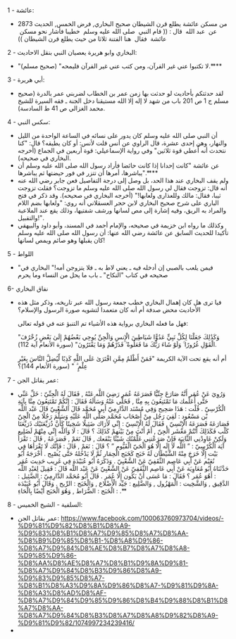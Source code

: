 1 - عائشة:
-  من مسكن عائشة يطلع قرن الشيطان صحيح البخاري, فرض الخمس, الحديث 2873 عن ‏ ‏عبد الله ‏ ‏‏قال : (( ‏قام النبي ‏ ‏صلى الله عليه وسلم ‏ ‏خطيبا فأشار نحو مسكن ‏ ‏عائشة ‏ ‏فقال ‏ ‏هنا الفتنة ثلاثا من حيث يطلع قرن الشيطان ))

2 - البخاري وابو هريرة يعصيان النبي بنقل الاحاديث:
-  "لا تكتبوا عني غير القرآن، ومن كتب عني غير القرآن فليمحه" (صحيح مسلم).****

3  - أبي هريرة:
- لقد حدثتكم بأحاديث لو حدثت بها زمن عمر بن الخطاب لضربني عمر بالدرة (صحيح مسلم ج 1 ص 201 باب من شهد لا إله إلا الله مستيقنا دخل الجنة ـ فقه السيرة للشيخ محمد الغزالي ص 41 ط السادسة).

4 - سكس  النبي:
-  أن النبي صلى الله عليه وسلم كان يدور على نسائه في الساعة الواحدة من الليل والنهار، وهن إحدى عشرة، قال الراوي عن أنس قلت لأنس: أو كان يطيقه؟ قال: "كنا نتحدث أنه أُعطي قوة ثلاثين" وفي رواية الإسماعيلي: قوة أربعين في الجماع (أخرجه البخاري في صحيحه). 
- عن عائشة "كانت إحدانا إذا كانت حائضا فأراد رسول الله صلى الله عليه وسلم أن يباشرها، أمرها أن تتزر في فور حيضتها ثم يباشرها".****
- ولم يقف البخاري عند هذا الحد، بل وصل إلى درجة التفاصيل فعن جابر رضي الله عنه أنه قال: تزوجت فقال لي رسول الله صلى الله عليه وسلم ما تزوجت؟ فقلت تزوجت ثيبا، فقال: مالك وللعذارى ولعابها!" (أخرجه البخاري في صحيحه).
	وقد ذكر في فتح الباري على شرح صحيح البخاري لابن حجر العسقلاني أنه روي: "ولعابها بضم اللام والمراد به الريق، وفيه إشارة إلى مص لسانها ورشف شفتيها، وذلك يقع عند الملاعبة والتقبيل!".
- وكذلك ما رواه ابن خزيمة في صحيحه، والإمام أحمد في المسند، وأبو داود والبيهقي تأكيدا للحديث السابق عن عائشة رضي الله عنها: أن رسول الله صلى الله عليه وسلم كان يقبلها وهو صائم ويمص لسانها!

5 -  اللواط
- "فيمن يلعب بالصبي إن أدخله فيه ـ يعني لاط به ـ فلا يتزوجن أمه!" البخاري في صحيحه في كتاب "النكاح" ـ باب ما يحل من النساء وما يحرم

6- نفاق البخاري
- فيا ترى هل كان إهمال البخاري خطب جمعة رسول الله عبر تاريخه، وذكر مثل هذه الأحاديث محض صدفة أم أنه كان متعمدا لتشويه صورة الرسول والإسلام؟

	فهل ما فعله البخاري برواية هذه الأشياء تم التنبؤ عنه في قوله تعالى:

	"وَكَذَٰلِكَ جَعَلْنَا لِكُلِّ نَبِيٍّ عَدُوًّا شَيَاطِينَ الْإِنسِ وَالْجِنِّ يُوحِي بَعْضُهُمْ إِلَىٰ بَعْضٍ زُخْرُفَ الْقَوْلِ غُرُورًا ۚ وَلَوْ شَاءَ رَبُّكَ مَا فَعَلُوهُ ۖ فَذَرْهُمْ وَمَا يَفْتَرُونَ" (سورة الأنعام آية 112).

	أم أنه يقع تحت الآية الكريمة "فَمَنْ أَظْلَمُ مِمَّنِ افْتَرَىٰ عَلَى اللَّهِ كَذِبًا لِّيُضِلَّ النَّاسَ بِغَيْرِ عِلْمٍ ۗ " (سورة الأنعام 144)؟

7 - عمر يقاتل الجن:
- وَرُوِيَ عَنْ عُمَر أَنَّهُ صَارَعَ جِنِّيًّا فَصَرَعَهُ عُمَر رَضِيَ اللَّه عَنْهُ , فَقَالَ لَهُ الْجِنِّيّ : خَلِّ عَنِّي حَتَّى أُعَلِّمك مَا تَمْتَنِعُونَ بِهِ مِنَّا , فَخَلَّى عَنْهُ وَسَأَلَهُ فَقَالَ : إِنَّكُمْ تَمْتَنِعُونَ مِنَّا بِآيَةِ الْكُرْسِيّ . قُلْت : هَذَا صَحِيح
	وَفِي مُسْنَد الدَّارِمِيّ أَبِي مُحَمَّد قَالَ الشَّعْبِيّ قَالَ عَبْد اللَّه بْن مَسْعُود : لَقِيَ رَجُل مِنْ أَصْحَاب مُحَمَّد صَلَّى اللَّه عَلَيْهِ وَسَلَّمَ رَجُلًا مِنْ الْجِنّ فَصَارَعَهُ فَصَرَعَهُ الْإِنْسِيّ , فَقَالَ لَهُ الْإِنْسِيّ : إِنِّي لَأَرَاك ضَئِيلًا شَخِيتًا كَأَنَّ ذُرَيِّعَتَيْك ذَرَيِّعَتَا كَلْب فَكَذَلِكَ أَنْتُمْ مَعْشَر الْجِنّ , أَمْ أَنْتَ مِنْ بَيْنهمْ كَذَلِكَ ؟ قَالَ : لَا وَاَللَّه إِنِّي مِنْهُمْ لَضَلِيع وَلَكِنْ عَاوِدْنِي الثَّانِيَة فَإِنْ صَرَعْتنِي عَلَّمْتُك شَيْئًا يَنْفَعك , قَالَ نَعَمْ , فَصَرَعَهُ , قَالَ : تَقْرَأ آيَة الْكُرْسِيّ : ” اللَّه لَا إِلَه إِلَّا هُوَ الْحَيّ الْقَيُّوم ” ؟ قَالَ : نَعَمْ , قَالَ : فَإِنَّك لَا تَقْرَأهَا فِي بَيْت إِلَّا خَرَجَ مِنْهُ الشَّيْطَان لَهُ خَبَج كَخَبَج الْحِمَار ثُمَّ لَا يَدْخُلهُ حَتَّى يُصْبِح . أَخْرَجَهُ أَبُو نُعَيْم عَنْ أَبِي عَاصِم الثَّقَفِيّ عَنْ الشَّعْبِيّ . وَذَكَرَهُ أَبُو عُبَيْدَة فِي غَرِيب حَدِيث عُمَر حَدَّثَنَاهُ أَبُو مُعَاوِيَة عَنْ أَبِي عَاصِم الثَّقَفِيّ عَنْ الشَّعْبِيّ عَنْ عَبْد اللَّه قَالَ : فَقِيلَ لِعَبْدِ اللَّه : أَهُوَ عُمَر ؟ فَقَالَ : مَا عَسَى أَنْ يَكُون إِلَّا عُمَر . قَالَ أَبُو مُحَمَّد الدَّارِمِيّ : الضَّئِيل : الدَّقِيق , وَالشَّخِيت : الْمَهْزُول , وَالضَّلِيع : جَيِّد الْأَضْلَاع , وَالْخَبَج : الرِّيح . وَقَالَ أَبُو عُبَيْدَة : الْخَبَج : الضُّرَاط , وَهُوَ الْحَبَج أَيْضًا بِالْحَاءِ .**

8 - السلفية - الشيخ الخميس:  
- عمر يقاتل الجن: https://www.facebook.com/100063760973704/videos/-%D9%81%D9%82%D8%B1%D8%A9-%D9%83%D8%B1%D8%A7%D9%85%D8%A7%D8%AA-%D8%B9%D9%85%D8%B1-%D8%A8%D9%86-%D8%A7%D9%84%D8%AE%D8%B7%D8%A7%D8%A8-%D9%85%D9%86-%D8%AA%D8%AE%D8%A7%D8%B1%D9%8A%D9%81-%D8%A7%D9%84%D8%B3%D9%86%D8%A9-%D9%83%D9%85%D8%A7-%D8%B1%D8%A3%D9%8A%D9%86%D8%A7-%D9%81%D9%8A-%D8%A3%D8%AD%D8%AF-%D8%A7%D9%84%D9%85%D9%86%D8%B4%D9%88%D8%B1%D8%A7%D8%AA-%D8%A7%D9%84%D8%B3%D8%A7%D8%A8%D9%82%D8%A9-%D9%81%D9%82/1074997234239416/
- 